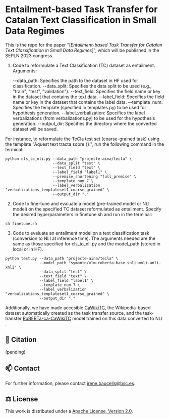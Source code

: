 # Entailment-based Task Transfer for Catalan Text Classification in Small Data Regimes

This is the repo for the paper "[*Entailment-based Task Transfer for Catalan Text Classification in Small Data Regimes*]", which will be published in the SEPLN 2023 congress. 

1. Code to reformulate a Text Classification (TC) dataset as entailment. Arguments:

    --data_path: Specifies the path to the dataset in HF used for classification. 
    --data_split: Specifies the data split to be used (e.g., "train", "test", "validation").
    --text_field: Specifies the field name or key in the dataset that contains the text data.
    --label_field: Specifies the field name or key in the dataset that contains the label data.
    --template_num: Specifies the template (specified in templates.py) to be used for hypothesis generation.
    --label_verbalization: Specifies the label verbalizations (from verbalizations.py) to be used for the hypothesis generation.
    --output_dir: Specifies the directory where the converted dataset will be saved.

For instance, to reformulate the TeCla test set (coarse-grained task) using the template "Aquest text tracta sobre {}.", run the following command in the terminal:
```
python cls_to_nli.py --data_path "projecte-aina/tecla" \
                     --data_split "test" \
                     --text_field "text" \
                     --label_field "label1" \
                     --premise_shortening "full_premise" \
                     --template_num 7 \
                     --label_verbalization "verbalizations_templateset1_coarse_grained" \
                     --output_dir "."
```

2. Code to fine-tune and evaluate a model (pre-trained model or NLI model) on the specified TC dataset reformulated as entailment. Specify the desired hyperparameters in finetune.sh and run in the terminal:
```
sh finetune.sh
```

3. Code to evaluate an entailment model on a text classification task (conversion to NLI at inference time). The arguments needed are the same as those specified for cls_to_nli.py and the model_path (stored in local or in HF).
```
python test.py --data_path "projecte-aina/tecla" \
               --model_path "symanto/xlm-roberta-base-snli-mnli-anli-xnli" \
               --data_split "test" \
               --text_field "text" \
               --label_field "label1" \
               --template_num 7 \
               --label_verbalization "verbalizations_templateset1_coarse_grained" \
               --output_dir "."
```

Additionally, we have made accesible [CaWikiTC](https://huggingface.co/ibaucells/CaWikiTC), the Wikipedia-based dataset automatically created as the task transfer source, and the task-transfer [RoBERTa-ca-CaWikiTC](https://huggingface.co/ibaucells/RoBERTa-ca-CaWikiTC) model trained on this data converted to NLI .


## 📣 Citation
(pending)

## 📫 Contact

For further information, please contact <irene.baucells@bsc.es>.

## ⚖️ License

This work is distributed under a [Apache License, Version 2.0](https://www.apache.org/licenses/LICENSE-2.0).
